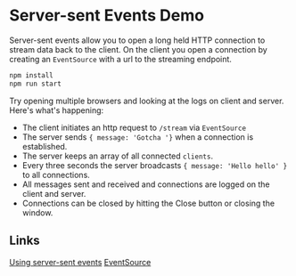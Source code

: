 # Server-sent Events Demo

Server-sent events allow you to open a long held HTTP connection to stream data back to the client.
On the client you open a connection by creating an `EventSource` with a url to the streaming endpoint.

```bash
npm install
npm run start
```

Try opening multiple browsers and looking at the logs on client and server.
Here's what's happening:

- The client initiates an http request to `/stream` via `EventSource`
- The server sends `{ message: 'Gotcha '}` when a connection is established.
- The server keeps an array of all connected `clients`.
- Every three seconds the server broadcasts `{ message: 'Hello hello' }` to all connections.
- All messages sent and received and connections are logged on the client and server.
- Connections can be closed by hitting the Close button or closing the window.

## Links

[Using server-sent events](https://developer.mozilla.org/en-US/docs/Web/API/Server-sent_events/Using_server-sent_events)
[EventSource](https://developer.mozilla.org/en-US/docs/Web/API/EventSource)
